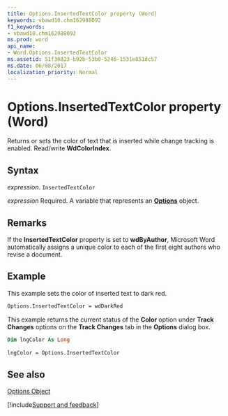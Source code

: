 ```yaml
---
title: Options.InsertedTextColor property (Word)
keywords: vbawd10.chm162988092
f1_keywords:
- vbawd10.chm162988092
ms.prod: word
api_name:
- Word.Options.InsertedTextColor
ms.assetid: 51f36823-b92b-53b0-5246-1531e851dc57
ms.date: 06/08/2017
localization_priority: Normal
---
```



# Options.InsertedTextColor property (Word)

Returns or sets the color of text that is inserted while change tracking is enabled. Read/write  **WdColorIndex**.


## Syntax

_expression_. `InsertedTextColor`

_expression_ Required. A variable that represents an **[Options](Word.Options.md)** object.


## Remarks

If the  **InsertedTextColor** property is set to **wdByAuthor**, Microsoft Word automatically assigns a unique color to each of the first eight authors who revise a document.


## Example

This example sets the color of inserted text to dark red.


```vb
Options.InsertedTextColor = wdDarkRed
```

This example returns the current status of the  **Color** option under **Track Changes** options on the **Track Changes** tab in the **Options** dialog box.




```vb
Dim lngColor As Long 
 
lngColor = Options.InsertedTextColor
```


## See also


[Options Object](Word.Options.md)

[!include[Support and feedback](~/includes/feedback-boilerplate.md)]
